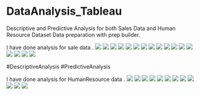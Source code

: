 # DataAnalysis_Tableau
Descriptive and Predictive Analysis for both Sales Data and Human Resource Dataset
Data preparation with prep builder.

I have done analysis for sale data .
![](images/Picture1.png)
![](images/Picture2.png)
![](images/Picture3.png)
![](images/Picture4.png)
![](images/Picture5.png)
![](images/Picture6.png)
![](images/Picture7.png)
![](images/Picture8.png)
![](images/Picture9.png)
![](images/Picture10.png)
![](images/Picture11.png)
![](images/Picture12.png)
![](images/Picture13.png)
![](images/Picture14.png)
![](images/Picture15.png)
![](images/Picture16.png)
![](images/Picture17.png)

#DescriptiveAnalysis
#PredictiveAnalysis

I have done analysis for HumanResource data .
![](imagesHR/Picture1.png)
![](imagesHR/Picture2.png)
![](imagesHR/Picture3.png)
![](imagesHR/Picture4.png)
![](imagesHR/Picture5.png)
![](imagesHR/Picture6.png)
![](imagesHR/Picture7.png)
![](imagesHR/Picture8.png)
![](imagesHR/Picture9.png)
![](imagesHR/Picture10.png)
![](imagesHR/Picture11.png)
![](imagesHR/Picture12.png) 
